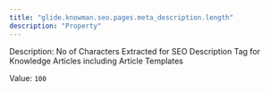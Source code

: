 ```yaml
---
title: "glide.knowman.seo.pages.meta_description.length"
description: "Property"
---
```


Description: No of Characters Extracted for SEO Description Tag for Knowledge Articles including Article Templates

Value: `100`